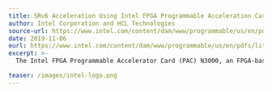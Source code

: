 ```yaml
---
title: SRv6 Acceleration Using Intel FPGA Programmable Acceleration Card N3000
author: Intel Corporation and HCL Technologies
source-url: https://www.intel.com/content/dam/www/programmable/us/en/pdfs/literature/wp/wp-01295-hcl-segment-routing-over-ipv6-acceleration-using-intel-fpga-programmable-acceleration-card-n3000.pdf
date: 2019-11-06
eurl: https://www.intel.com/content/dam/www/programmable/us/en/pdfs/literature/wp/wp-01295-hcl-segment-routing-over-ipv6-acceleration-using-intel-fpga-programmable-acceleration-card-n3000.pdf
excerpt: >-
  The Intel FPGA Programmable Accelerator Card (PAC) N3000, an FPGA-based solution, can be programmed to handle almost any type of functionality – including networking functions – thus improving network and server performance. HCL Technologies and Intel have co-authored a White Paper titled “Segment Routing Over IPv6 Acceleration Using Intel FPGA Programmable Acceleration Card N3000” that describes a solution to hardware-based SRv6 using FPGA technology to improve network performance.

teaser: /images/intel-logo.png
---
```

